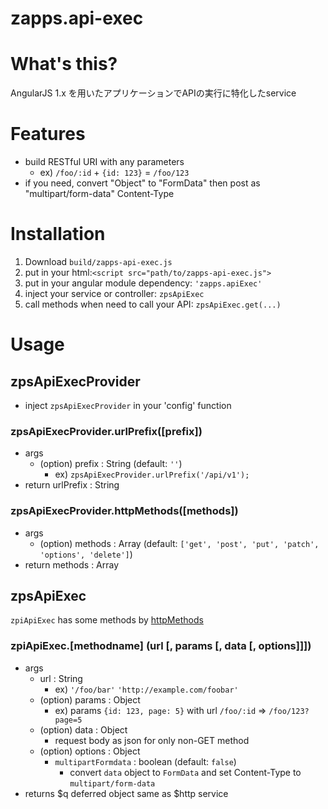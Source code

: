 zapps.api-exec
==

# What's this?
AngularJS 1.x を用いたアプリケーションでAPIの実行に特化したservice

# Features
- build RESTful URI with any parameters
  - ex) `/foo/:id` + `{id: 123}` = `/foo/123`
- if you need, convert "Object" to "FormData" then post as "multipart/form-data" Content-Type

# Installation
1. Download `build/zapps-api-exec.js`
2. put in your html:`<script src="path/to/zapps-api-exec.js">`
3. put in your angular module dependency: `'zapps.apiExec'`
4. inject your service or controller: `zpsApiExec`
5. call methods when need to call your API: `zpsApiExec.get(...)`

# Usage

## zpsApiExecProvider
- inject `zpsApiExecProvider` in your 'config' function


### zpsApiExecProvider.urlPrefix([prefix])
- args
  - (option) prefix : String (default: `''`)
    - ex) `zpsApiExecProvider.urlPrefix('/api/v1');`
- return urlPrefix : String

### <a name="httpMethods"> zpsApiExecProvider.httpMethods([methods])
- args
  - (option) methods : Array <String> (default: `['get', 'post', 'put', 'patch', 'options', 'delete']`)
- return methods : Array


## zpsApiExec

`zpiApiExec` has some methods by [httpMethods](#httpMethods)

### zpiApiExec.[methodname] (url [, params [, data [, options]]])
- args
  - url : String
    - ex) `'/foo/bar'` `'http://example.com/foobar'`
  - (option) params : Object
    - ex) params `{id: 123, page: 5}` with url `/foo/:id` => `/foo/123?page=5`
  - (option) data : Object
    - request body as json for only non-GET method
  - (option) options : Object
    - `multipartFormdata` : boolean (default: `false`)
      - convert `data` object to `FormData` and set Content-Type to `multipart/form-data`
- returns $q deferred object same as $http service
